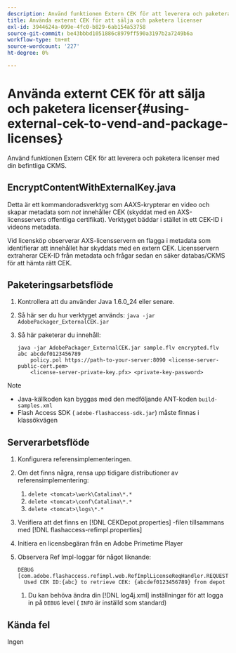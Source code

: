 ```yaml
---
description: Använd funktionen Extern CEK för att leverera och paketera licenser med din befintliga CKMS.
title: Använda externt CEK för att sälja och paketera licenser
exl-id: 3944624a-099e-4fc0-b829-6ab154a53758
source-git-commit: be43bbbd1051886c8979ff590a3197b2a7249b6a
workflow-type: tm+mt
source-wordcount: '227'
ht-degree: 0%

---
```


# Använda externt CEK för att sälja och paketera licenser{#using-external-cek-to-vend-and-package-licenses}

Använd funktionen Extern CEK för att leverera och paketera licenser med din befintliga CKMS.

## EncryptContentWithExternalKey.java

Detta är ett kommandoradsverktyg som AAXS-krypterar en video och skapar metadata som *not* innehåller CEK (skyddat med en AXS-licensservers offentliga certifikat). Verktyget bäddar i stället in ett CEK-ID i videons metadata.

Vid licensköp observerar AXS-licensservern en flagga i metadata som identifierar att innehållet har skyddats med en extern CEK. Licensservern extraherar CEK-ID från metadata och frågar sedan en säker databas/CKMS för att hämta rätt CEK.

## Paketeringsarbetsflöde

1. Kontrollera att du använder Java 1.6.0_24 eller senare.
1. Så här ser du hur verktyget används: `java -jar AdobePackager_ExternalCEK.jar`
1. Så här paketerar du innehåll:

   ```
   java -jar AdobePackager_ExternalCEK.jar sample.flv encrypted.flv abc abcdef0123456789 
       policy.pol https://path-to-your-server:8090 <license-server-public-cert.pem> 
       <license-server-private-key.pfx> <private-key-password>
   ```

>[!NOTE]
>
>* Java-källkoden kan byggas med den medföljande ANT-koden `build-samples.xml`
>* Flash Access SDK ( `adobe-flashaccess-sdk.jar`) måste finnas i klassökvägen
>


## Serverarbetsflöde

1. Konfigurera referensimplementeringen.
1. Om det finns några, rensa upp tidigare distributioner av referensimplementering:

   1. `delete <tomcat>\work\Catalina\*.*`
   1. `delete <tomcat>\conf\Catalina\*.*`
   1. `delete <tomcat>\logs\*.*`

1. Verifiera att det finns en [!DNL CEKDepot.properties] -filen tillsammans med [!DNL flashaccess-refimpl.properties]

1. Initiera en licensbegäran från en Adobe Primetime Player
1. Observera Ref Impl-loggar för något liknande:

   ```
   DEBUG [com.adobe.flashaccess.refimpl.web.RefImplLicenseReqHandler.REQUESTS] 
     Used CEK ID:{abc} to retrieve CEK: {abcdef0123456789} from depot
   ```

   1. Du kan behöva ändra din [!DNL log4j.xml] inställningar för att logga in på `DEBUG` level ( `INFO` är inställd som standard)

## Kända fel

Ingen
